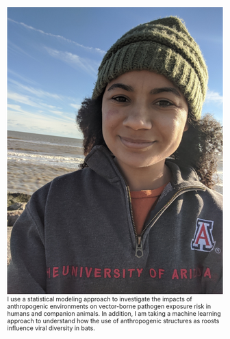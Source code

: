 <div>
  <img src="/images/profile.jpg" alt="My Image">
  <span>I use a statistical modeling approach to investigate the impacts of anthropogenic environments on vector-borne pathogen exposure risk in humans and companion animals. In addition, I am taking a machine learning approach to understand how the use of anthropogenic structures as roosts influence viral diversity in bats.</span>
</div>
